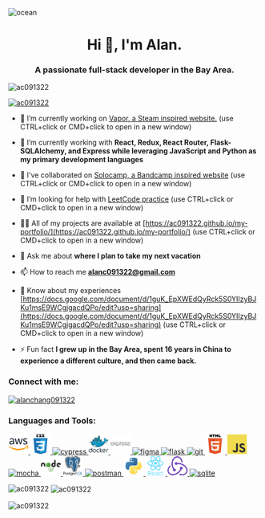 ![ocean](https://github.com/user-attachments/assets/44e02134-b698-416c-81e8-fc0635b7da3b)

<h1 align="center">Hi 👋, I'm Alan.</h1>
<h3 align="center">A passionate full-stack developer in the Bay Area.</h3>

<p align="left"> <img src="https://komarev.com/ghpvc/?username=ac091322&label=Profile%20views&color=0e75b6&style=flat" alt="ac091322" /> </p>

<p align="left"> <a href="https://github.com/ryo-ma/github-profile-trophy"><img src="https://github-profile-trophy.vercel.app/?username=ac091322" alt="ac091322" /></a> </p>

- 🔭 I’m currently working on [Vapor, a Steam inspired website.](https://vapor-al92.onrender.com) (use CTRL+click or CMD+click to open in a new window)

- 🌱 I’m currently working with **React, Redux, React Router, Flask-SQLAlchemy, and Express while leveraging JavaScript and Python as my primary development languages**

- 👯 I've collaborated on [Solocamp, a Bandcamp inspired website](https://solocamp-solo.onrender.com) (use CTRL+click or CMD+click to open in a new window)

- 🤝 I’m looking for help with [LeetCode practice](https://leetcode.com/) (use CTRL+click or CMD+click to open in a new window)

- 👨‍💻 All of my projects are available at [https://ac091322.github.io/my-portfolio/](https://ac091322.github.io/my-portfolio/) (use CTRL+click or CMD+click to open in a new window)

- 💬 Ask me about **where I plan to take my next vacation**

- 📫 How to reach me **alanc091322@gmail.com**

- 📄 Know about my experiences [https://docs.google.com/document/d/1guK_EpXWEdQyRck5S0YIIzyBJKu1msE9WCgjgacdQPo/edit?usp=sharing](https://docs.google.com/document/d/1guK_EpXWEdQyRck5S0YIIzyBJKu1msE9WCgjgacdQPo/edit?usp=sharing) (use CTRL+click or CMD+click to open in a new window)

- ⚡ Fun fact **I grew up in the Bay Area, spent 16 years in China to experience a different culture, and then came back.**

<h3 align="left">Connect with me:</h3>
<p align="left">
<a href="https://linkedin.com/in/alanchang091322" target="blank"><img align="center" src="https://raw.githubusercontent.com/rahuldkjain/github-profile-readme-generator/master/src/images/icons/Social/linked-in-alt.svg" alt="alanchang091322" height="30" width="40" /></a>
</p>

<h3 align="left">Languages and Tools:</h3>
<p align="left"> <a href="https://aws.amazon.com" target="_blank" rel="noreferrer"> <img src="https://raw.githubusercontent.com/devicons/devicon/master/icons/amazonwebservices/amazonwebservices-original-wordmark.svg" alt="aws" width="40" height="40"/> </a> <a href="https://www.w3schools.com/css/" target="_blank" rel="noreferrer"> <img src="https://raw.githubusercontent.com/devicons/devicon/master/icons/css3/css3-original-wordmark.svg" alt="css3" width="40" height="40"/> </a> <a href="https://www.cypress.io" target="_blank" rel="noreferrer"> <img src="https://raw.githubusercontent.com/simple-icons/simple-icons/6e46ec1fc23b60c8fd0d2f2ff46db82e16dbd75f/icons/cypress.svg" alt="cypress" width="40" height="40"/> </a> <a href="https://www.docker.com/" target="_blank" rel="noreferrer"> <img src="https://raw.githubusercontent.com/devicons/devicon/master/icons/docker/docker-original-wordmark.svg" alt="docker" width="40" height="40"/> </a> <a href="https://expressjs.com" target="_blank" rel="noreferrer"> <img src="https://raw.githubusercontent.com/devicons/devicon/master/icons/express/express-original-wordmark.svg" alt="express" width="40" height="40"/> </a> <a href="https://www.figma.com/" target="_blank" rel="noreferrer"> <img src="https://www.vectorlogo.zone/logos/figma/figma-icon.svg" alt="figma" width="40" height="40"/> </a> <a href="https://flask.palletsprojects.com/" target="_blank" rel="noreferrer"> <img src="https://www.vectorlogo.zone/logos/pocoo_flask/pocoo_flask-icon.svg" alt="flask" width="40" height="40"/> </a> <a href="https://git-scm.com/" target="_blank" rel="noreferrer"> <img src="https://www.vectorlogo.zone/logos/git-scm/git-scm-icon.svg" alt="git" width="40" height="40"/> </a> <a href="https://www.w3.org/html/" target="_blank" rel="noreferrer"> <img src="https://raw.githubusercontent.com/devicons/devicon/master/icons/html5/html5-original-wordmark.svg" alt="html5" width="40" height="40"/> </a> <a href="https://developer.mozilla.org/en-US/docs/Web/JavaScript" target="_blank" rel="noreferrer"> <img src="https://raw.githubusercontent.com/devicons/devicon/master/icons/javascript/javascript-original.svg" alt="javascript" width="40" height="40"/> </a> <a href="https://mochajs.org" target="_blank" rel="noreferrer"> <img src="https://www.vectorlogo.zone/logos/mochajs/mochajs-icon.svg" alt="mocha" width="40" height="40"/> </a> <a href="https://nodejs.org" target="_blank" rel="noreferrer"> <img src="https://raw.githubusercontent.com/devicons/devicon/master/icons/nodejs/nodejs-original-wordmark.svg" alt="nodejs" width="40" height="40"/> </a> <a href="https://www.postgresql.org" target="_blank" rel="noreferrer"> <img src="https://raw.githubusercontent.com/devicons/devicon/master/icons/postgresql/postgresql-original-wordmark.svg" alt="postgresql" width="40" height="40"/> </a> <a href="https://postman.com" target="_blank" rel="noreferrer"> <img src="https://www.vectorlogo.zone/logos/getpostman/getpostman-icon.svg" alt="postman" width="40" height="40"/> </a> <a href="https://www.python.org" target="_blank" rel="noreferrer"> <img src="https://raw.githubusercontent.com/devicons/devicon/master/icons/python/python-original.svg" alt="python" width="40" height="40"/> </a> <a href="https://reactjs.org/" target="_blank" rel="noreferrer"> <img src="https://raw.githubusercontent.com/devicons/devicon/master/icons/react/react-original-wordmark.svg" alt="react" width="40" height="40"/> </a> <a href="https://redux.js.org" target="_blank" rel="noreferrer"> <img src="https://raw.githubusercontent.com/devicons/devicon/master/icons/redux/redux-original.svg" alt="redux" width="40" height="40"/> </a> <a href="https://www.sqlite.org/" target="_blank" rel="noreferrer"> <img src="https://www.vectorlogo.zone/logos/sqlite/sqlite-icon.svg" alt="sqlite" width="40" height="40"/> </a> </p>

<p><img align="left" src="https://github-readme-stats.vercel.app/api/top-langs?username=ac091322&show_icons=true&locale=en&layout=compact" alt="ac091322" /></p>

<p>&nbsp;<img align="center" src="https://github-readme-stats.vercel.app/api?username=ac091322&show_icons=true&locale=en" alt="ac091322" /></p>

<p><img align="center" src="https://github-readme-streak-stats.herokuapp.com/?user=ac091322&" alt="ac091322" /></p>
